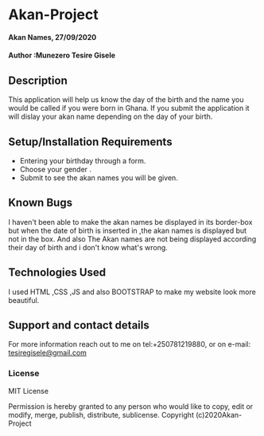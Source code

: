 # Akan-Project
#### Akan Names, 27/09/2020
#### Author :Munezero Tesire Gisele
## Description
This application will help us know the day of the birth and the name you would be called if you were born in Ghana.
If you submit the application it will dislay your akan name depending on the day of your birth.
## Setup/Installation Requirements
* Entering your birthday through a form. 
* Choose your gender .
* Submit to see the akan names you will be given.

## Known Bugs
I haven't been able to make the akan names be displayed in its border-box but when the date of birth is inserted in ,the akan names is displayed but not in the box.
And also The Akan names are not being displayed according their day of birth and i don't know what's wrong.
## Technologies Used
I used HTML ,CSS ,JS and also BOOTSTRAP to make my website look more beautiful.
## Support and contact details
For more information reach out to me on tel:+250781219880, or on e-mail: tesiregisele@gmail.com
### License
MIT License


Permission is hereby granted to any person who would like to copy, edit or modify, merge, publish, distribute, sublicense. 
Copyright (c)2020Akan-Project
